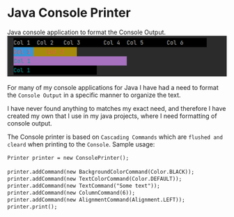 # Java Console Printer

Java console application to format the Console Output.
![preview](docs/preview.png)


For many of my console applications for Java I have had a need to format the `Console Output` in a specific manner to organize the text. 

I have never found anything to matches my exact need, and therefore I have created my own that I use in my java projects, where I need formatting of console output.

The Console printer is based on `Cascading Commands` which are `flushed and cleard` when printing to the `Console`. Sample usage:
```
Printer printer = new ConsolePrinter();

printer.addCommand(new BackgroundColorCommand(Color.BLACK));
printer.addCommand(new TextColorCommand(Color.DEFAULT));
printer.addCommand(new TextCommand("Some text"));
printer.addCommand(new ColumnCommand(6));
printer.addCommand(new AlignmentCommand(Alignment.LEFT));
printer.print();
```


